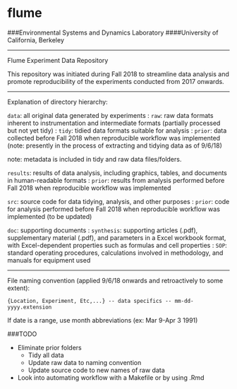 # flume

###Environmental Systems and Dynamics Laboratory
####University of California, Berkeley
___

Flume Experiment Data Repository

This repository was initiated during Fall 2018 to streamline data analysis and promote reproducibility of the experiments conducted from 2017 onwards.
___

Explanation of directory hierarchy:


`data`: all original data generated by experiments
: `raw`: raw data formats inherent to instrumentation and intermediate formats (partially processed but not yet tidy)
: `tidy`: tidied data formats suitable for analysis
: `prior`: data collected before Fall 2018 when reproducible workflow was implemented (note: presently in the process of extracting and tidying data as of 9/6/18)

note: metadata is included in tidy and raw data files/folders.

`results`: results of data analysis, including graphics, tables, and documents in human-readable formats
: `prior`: results from analysis performed before Fall 2018 when reproducible workflow was implemented

`src`: source code for data tidying, analysis, and other purposes
: `prior`: code for analysis  performed before Fall 2018 when reproducible workflow was implemented (to be updated)

`doc`: supporting documents
: `synthesis`: supporting articles (.pdf), supplementary material (.pdf), and parameters in a Excel workbook format, with Excel-dependent properties such as formulas and cell properties
: `SOP`: standard operating procedures, calculations involved in methodology, and manuals for equipment used
___

File naming convention (applied 9/6/18 onwards and retroactively to some extent):

`{Location, Experiment, Etc,...} -- data specifics -- mm-dd-yyyy.extension`

If date is a range, use month abbreviations (ex: Mar 9-Apr 3 1991)


###TODO

- Eliminate prior folders
	- Tidy all data
	- Update raw data to naming convention
	- Update source code to new names of raw data
- Look into automating workflow with a Makefile or by using .Rmd